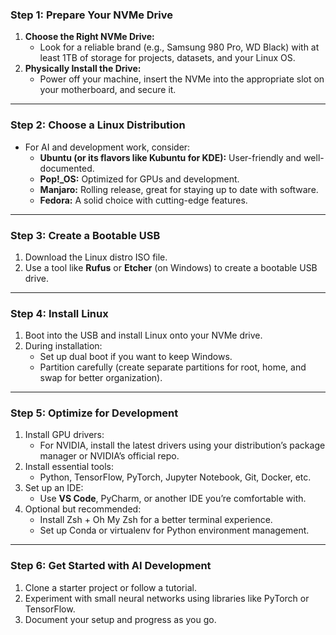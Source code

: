
### Step 1: **Prepare Your NVMe Drive**

1. **Choose the Right NVMe Drive:**
    - Look for a reliable brand (e.g., Samsung 980 Pro, WD Black) with at least 1TB of storage for projects, datasets, and your Linux OS.
2. **Physically Install the Drive:**
    - Power off your machine, insert the NVMe into the appropriate slot on your motherboard, and secure it.

---

### Step 2: **Choose a Linux Distribution**

- For AI and development work, consider:
    - **Ubuntu (or its flavors like Kubuntu for KDE):** User-friendly and well-documented.
    - **Pop!_OS:** Optimized for GPUs and development.
    - **Manjaro:** Rolling release, great for staying up to date with software.
    - **Fedora:** A solid choice with cutting-edge features.

---

### Step 3: **Create a Bootable USB**

1. Download the Linux distro ISO file.
2. Use a tool like **Rufus** or **Etcher** (on Windows) to create a bootable USB drive.

---

### Step 4: **Install Linux**

1. Boot into the USB and install Linux onto your NVMe drive.
2. During installation:
    - Set up dual boot if you want to keep Windows.
    - Partition carefully (create separate partitions for root, home, and swap for better organization).

---

### Step 5: **Optimize for Development**

1. Install GPU drivers:
    - For NVIDIA, install the latest drivers using your distribution’s package manager or NVIDIA’s official repo.
2. Install essential tools:
    - Python, TensorFlow, PyTorch, Jupyter Notebook, Git, Docker, etc.
3. Set up an IDE:
    - Use **VS Code**, PyCharm, or another IDE you’re comfortable with.
4. Optional but recommended:
    - Install Zsh + Oh My Zsh for a better terminal experience.
    - Set up Conda or virtualenv for Python environment management.

---

### Step 6: **Get Started with AI Development**

1. Clone a starter project or follow a tutorial.
2. Experiment with small neural networks using libraries like PyTorch or TensorFlow.
3. Document your setup and progress as you go.